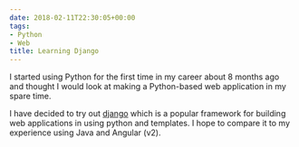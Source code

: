 ```yaml
---
date: 2018-02-11T22:30:05+00:00
tags:
- Python
- Web
title: Learning Django
---
```


I started using Python for the first time in my career about 8 months ago and thought I would look at making
a Python-based web application in my spare time.

I have decided to try out [django](https://www.djangoproject.com/) which is a popular framework for building
web applications in using python and templates.  I hope to compare it to my experience using Java and Angular (v2).
